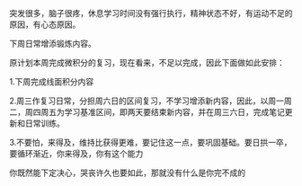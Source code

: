 突发很多，脑子很疼，休息学习时间没有强行执行，精神状态不好，有运动不足的原因，有心态原因。

下周日常增添锻炼内容。

原计划本周完成微积分的复习，现在看来，不足以完成，因此下面做如此安排：


1.下周完成线面积分内容

2.周三作复习日常，分担周六日的区间复习，不学习增添新内容，因此，以周一周二，周四周五为学习基准区间，即两天要结束新内容，并在周三六日，完成笔记更新和日常训练。

3.不要怕，来得及，维持比获得更难，要记住这一点，要巩固基础。要日拱一卒，要循环渐近，你来得及，你有这个能力

你既然能下定决心，哭丧许久也要如此，那就没有什么是你完不成的